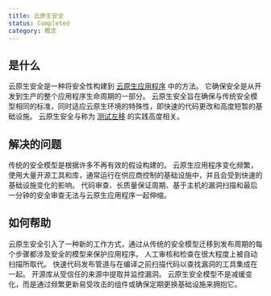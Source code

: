 ```yaml
---
title: 云原生安全
status: Completed
category: 概念
---
```


## 是什么

云原生安全是一种将安全性构建到 [云原生应用程序](/zh-cn/cloud-native-apps/) 中的方法。
它确保安全是从开发到生产的整个应用程序生命周期的一部分。
云原生安全旨在确保与传统安全模型相同的标准，同时适应云原生环境的特殊性，即快速的代码更改和高度短暂的基础设施。
云原生安全与称为 [测试左移](/devsecops/) 的实践高度相关。

## 解决的问题

传统的安全模型是根据许多不再有效的假设构建的。
云原生应用程序变化频繁，使用大量开源工具和库，通常运行在供应商控制的基础设施中，并且会受到快速的基础设施变化的影响。
代码审查、长质量保证周期、基于主机的漏洞扫描和最后一分钟的安全审查无法与云原生应用程序一起伸缩。

## 如何帮助

云原生安全引入了一种新的工作方式，通过从传统的安全模型迁移到发布周期的每个步骤都涉及安全的模型来保护应用程序。
人工审核和检查在很大程度上被自动扫描所取代。
快速代码发布管道与在编译之前扫描代码以查找漏洞的工具集成在一起。
开源库从受信任的来源中提取并监控漏洞。
云原生安全模型不是减缓变化，而是通过频繁更新易受攻击的组件或确保定期更换基础设施来拥抱它。
